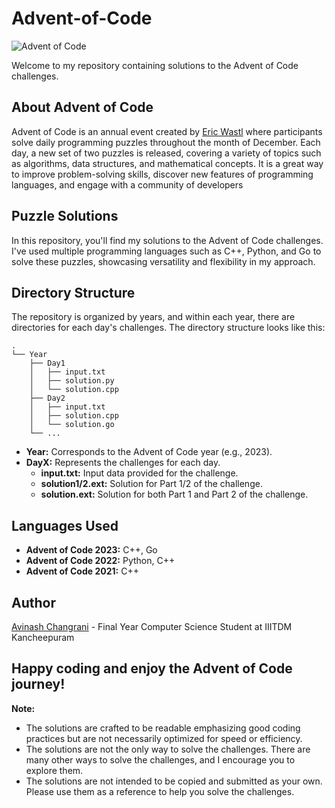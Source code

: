 # Advent-of-Code

![Advent of Code](https://img.shields.io/badge/Advent%20of%20Code-2023-brightgreen)

Welcome to my repository containing solutions to the Advent of Code challenges.

## About Advent of Code

Advent of Code is an annual event created by [Eric Wastl](https://adventofcode.com/about) where participants solve daily programming puzzles throughout the month of December. Each day, a new set of two puzzles is released, covering a variety of topics such as algorithms, data structures, and mathematical concepts. It is a great way to improve problem-solving skills, discover new features of programming languages, and engage with a community of developers

## Puzzle Solutions

In this repository, you'll find my solutions to the Advent of Code challenges. I've used multiple programming languages such as C++, Python,  and Go to solve these puzzles, showcasing versatility and flexibility in my approach. 

## Directory Structure

The repository is organized by years, and within each year, there are directories for each day's challenges. The directory structure looks like this:

```plaintext
.
└── Year
    ├── Day1
    │   ├── input.txt
    │   ├── solution.py
    │   └── solution.cpp
    ├── Day2
    │   ├── input.txt
    │   ├── solution.cpp
    │   └── solution.go
    └── ...
```

- **Year:** Corresponds to the Advent of Code year (e.g., 2023).
- **DayX:** Represents the challenges for each day.
  - **input.txt:** Input data provided for the challenge.
  - **solution1/2.ext:** Solution for Part 1/2 of the challenge.
  - **solution.ext:** Solution for both Part 1 and Part 2 of the challenge.

## Languages Used

- **Advent of Code 2023:** C++, Go
- **Advent of Code 2022:** Python, C++
- **Advent of Code 2021:** C++

## Author

[Avinash Changrani](https://github.com/nabobery) - Final Year Computer Science Student at IIITDM Kancheepuram

## Happy coding and enjoy the Advent of Code journey!

**Note:**
- The solutions are crafted to be readable emphasizing good coding practices but are not necessarily optimized for speed or efficiency.
- The solutions are not the only way to solve the challenges. There are many other ways to solve the challenges, and I encourage you to explore them.
- The solutions are not intended to be copied and submitted as your own. Please use them as a reference to help you solve the challenges.